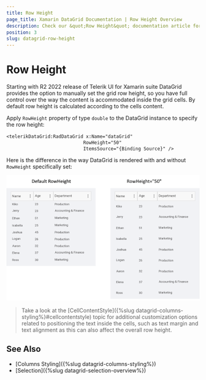 ```yaml
---
title: Row Height
page_title: Xamarin DataGrid Documentation | Row Height Overview
description: Check our &quot;Row Height&quot; documentation article for Telerik DataGrid for Xamarin control.
position: 3
slug: datagrid-row-height
---
```


# Row Height

Starting with R2 2022 release of Telerik UI for Xamarin suite DataGrid provides the option to manually set the grid row height, so you have full control over the way the content is accommodated inside the grid cells.  By default row height is calculated according to the cells content.

Apply `RowHeight` property of type `double` to the DataGrid instance to specify the row height: 


```XAML
<telerikDataGrid:RadDataGrid x:Name="dataGrid"
							RowHeight="50"
							ItemsSource="{Binding Source}" />
```

Here is the difference in the way DataGrid is rendered with and without `RowHeight` specifically set:

![Xamarin DataGrid RowHeight](images/datagrid-row-height.png)

>Take a look at the [CellContentStyle]({%slug datagrid-columns-styling%}#cellcontentstyle) topic for additional customization options related to positioning the text inside the cells, such as text margin and text alignment as this can also affect the overall row height.


## See Also

- [Columns Styling]({%slug datagrid-columns-styling%})
- [Selection]({%slug datagrid-selection-overview%})
